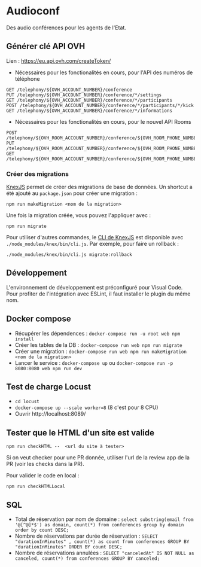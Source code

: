 # Audioconf
Des audio conférences pour les agents de l'Etat.

## Générer clé API OVH

Lien : https://eu.api.ovh.com/createToken/

- Nécessaires pour les fonctionalités en cours, pour l'API des numéros de téléphone

```
GET /telephony/${OVH_ACCOUNT_NUMBER}/conference
PUT /telephony/${OVH_ACCOUNT_NUMBER}/conference/*/settings
GET /telephony/${OVH_ACCOUNT_NUMBER}/conference/*/participants
POST /telephony/${OVH_ACCOUNT_NUMBER}/conference/*/participants/*/kick
GET /telephony/${OVH_ACCOUNT_NUMBER}/conference/*/informations
```

- Nécessaires pour les fonctionalités en cours, pour le nouvel API Rooms

```
POST /telephony/${OVH_ROOM_ACCOUNT_NUMBER}/conference/${OVH_ROOM_PHONE_NUMBER}/rooms
PUT /telephony/${OVH_ROOM_ACCOUNT_NUMBER}/conference/${OVH_ROOM_PHONE_NUMBER}/rooms/*
GET /telephony/${OVH_ROOM_ACCOUNT_NUMBER}/conference/${OVH_ROOM_PHONE_NUMBER}/roomsStats
```

### Créer des migrations

[KnexJS](http://knexjs.org/#Migrations) permet de créer des migrations de base de données. Un shortcut a été ajouté au `package.json` pour créer une migration :

```
npm run makeMigration <nom de la migration>
```

Une fois la migration créée, vous pouvez l'appliquer avec :

```
npm run migrate
```

Pour utiliser d'autres commandes, le [CLI de KnexJS](http://knexjs.org/#Migrations) est disponible avec `./node_modules/knex/bin/cli.js`. Par exemple, pour faire un rollback :

```
./node_modules/knex/bin/cli.js migrate:rollback
```

## Développement

L'environnement de développement est préconfiguré pour Visual Code.
Pour profiter de l'intégration avec ESLint, il faut installer le plugin du même nom.

## Docker compose

- Récupérer les dépendences : `docker-compose run -u root web npm install`
- Créer les tables de la DB : `docker-compose run web npm run migrate`
- Créer une migration : `docker-compose run web npm run makeMigration <nom de la migration>`
- Lancer le service : `docker-compose up` ou `docker-compose run -p 8080:8080 web npm run dev`

## Test de charge Locust

- `cd locust`
- `docker-compose up --scale worker=8` (8 c'est pour 8 CPU)
- Ouvrir http://localhost:8089/

## Tester que le HTML d'un site est valide

```
npm run checkHTML --  <url du site à tester>
```

Si on veut checker pour une PR donnée, utiliser l'url de la review app de la PR (voir les checks dans la PR).

Pour valider le code en local :

```
npm run checkHTMLLocal
```

## SQL

- Total de réservation par nom de domaine : `select substring(email from '@[^@]*$') as domain, count(*) from conferences group by domain order by count DESC;`
- Nombre de réservations par durée de réservation : `SELECT "durationInMinutes" , count(*) as count from conferences GROUP BY "durationInMinutes" ORDER BY count DESC;`
- Nombre de réservations annulées : `SELECT "canceledAt" IS NOT NULL as canceled, count(*) from conferences GROUP BY canceled;`
